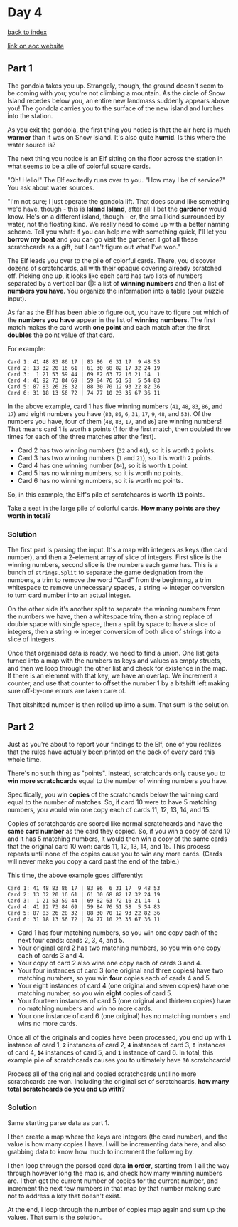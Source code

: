 # Day 4

[back to index](https://github.com/javorszky/adventofcode2023/)

[link on aoc website](https://adventofcode.com/2023/day/4)

## Part 1

The gondola takes you up. Strangely, though, the ground doesn't seem to be coming with you; you're not climbing a mountain. As the circle of Snow Island recedes below you, an entire new landmass suddenly appears above you! The gondola carries you to the surface of the new island and lurches into the station.

As you exit the gondola, the first thing you notice is that the air here is much **warmer** than it was on Snow Island. It's also quite **humid**. Is this where the water source is?

The next thing you notice is an Elf sitting on the floor across the station in what seems to be a pile of colorful square cards.

"Oh! Hello!" The Elf excitedly runs over to you. "How may I be of service?" You ask about water sources.

"I'm not sure; I just operate the gondola lift. That does sound like something we'd have, though - this is **Island Island**, after all! I bet the **gardener** would know. He's on a different island, though - er, the small kind surrounded by water, not the floating kind. We really need to come up with a better naming scheme. Tell you what: if you can help me with something quick, I'll let you **borrow my boat** and you can go visit the gardener. I got all these scratchcards as a gift, but I can't figure out what I've won."

The Elf leads you over to the pile of colorful cards. There, you discover dozens of scratchcards, all with their opaque covering already scratched off. Picking one up, it looks like each card has two lists of numbers separated by a vertical bar (|): a list of **winning numbers** and then a list of **numbers you have**. You organize the information into a table (your puzzle input).

As far as the Elf has been able to figure out, you have to figure out which of the **numbers you have** appear in the list of **winning numbers**. The first match makes the card worth **one point** and each match after the first **doubles** the point value of that card.

For example:

```
Card 1: 41 48 83 86 17 | 83 86  6 31 17  9 48 53
Card 2: 13 32 20 16 61 | 61 30 68 82 17 32 24 19
Card 3:  1 21 53 59 44 | 69 82 63 72 16 21 14  1
Card 4: 41 92 73 84 69 | 59 84 76 51 58  5 54 83
Card 5: 87 83 26 28 32 | 88 30 70 12 93 22 82 36
Card 6: 31 18 13 56 72 | 74 77 10 23 35 67 36 11
```

In the above example, card 1 has five winning numbers (`41`, `48`, `83`, `86`, and `17`) and eight numbers you have (`83`, `86`, `6`, `31`, `17`, `9`, `48`, and `53`). Of the numbers you have, four of them (`48`, `83`, `17`, and `86`) are winning numbers! That means card 1 is worth **`8`** points (1 for the first match, then doubled three times for each of the three matches after the first).

 * Card 2 has two winning numbers (`32` and `61`), so it is worth **`2`** points.
 * Card 3 has two winning numbers (`1` and `21`), so it is worth **`2`** points.
 * Card 4 has one winning number (`84`), so it is worth **`1`** point.
 * Card 5 has no winning numbers, so it is worth no points.
 * Card 6 has no winning numbers, so it is worth no points.

So, in this example, the Elf's pile of scratchcards is worth **`13`** points.

Take a seat in the large pile of colorful cards. **How many points are they worth in total?**

### Solution

The first part is parsing the input. It's a map with integers as keys (the card number), and then a 2-element array of slice of integers. First slice is the winning numbers, second slice is the numbers each game has. This is a bunch of `strings.Split` to separate the game designation from the numbers, a trim to remove the word "Card" from the beginning, a trim whitespace to remove unnecessary spaces, a string -> integer conversion to turn card number into an actual integer.

On the other side it's another split to separate the winning numbers from the numbers we have, then a whitespace trim, then a string replace of double space with single space, then a split by space to have a slice of integers, then a string -> integer conversion of both slice of strings into a slice of integers.

Once that organised data is ready, we need to find a union. One list gets turned into a map with the numbers as keys and values as empty structs, and then we loop through the other list and check for existence in the map. If there is an element with that key, we have an overlap. We increment a counter, and use that counter to offset the number 1 by a bitshift left making sure off-by-one errors are taken care of.

That bitshifted number is then rolled up into a sum. That sum is the solution.

## Part 2

Just as you're about to report your findings to the Elf, one of you realizes that the rules have actually been printed on the back of every card this whole time.

There's no such thing as "points". Instead, scratchcards only cause you to **win more scratchcards** equal to the number of winning numbers you have.

Specifically, you win **copies** of the scratchcards below the winning card equal to the number of matches. So, if card 10 were to have 5 matching numbers, you would win one copy each of cards 11, 12, 13, 14, and 15.

Copies of scratchcards are scored like normal scratchcards and have the **same card number** as the card they copied. So, if you win a copy of card 10 and it has 5 matching numbers, it would then win a copy of the same cards that the original card 10 won: cards 11, 12, 13, 14, and 15. This process repeats until none of the copies cause you to win any more cards. (Cards will never make you copy a card past the end of the table.)

This time, the above example goes differently:

```
Card 1: 41 48 83 86 17 | 83 86  6 31 17  9 48 53
Card 2: 13 32 20 16 61 | 61 30 68 82 17 32 24 19
Card 3:  1 21 53 59 44 | 69 82 63 72 16 21 14  1
Card 4: 41 92 73 84 69 | 59 84 76 51 58  5 54 83
Card 5: 87 83 26 28 32 | 88 30 70 12 93 22 82 36
Card 6: 31 18 13 56 72 | 74 77 10 23 35 67 36 11
```

 * Card 1 has four matching numbers, so you win one copy each of the next four cards: cards 2, 3, 4, and 5.
 * Your original card 2 has two matching numbers, so you win one copy each of cards 3 and 4.
 * Your copy of card 2 also wins one copy each of cards 3 and 4.
 * Your four instances of card 3 (one original and three copies) have two matching numbers, so you win **four** copies each of cards 4 and 5.
 * Your eight instances of card 4 (one original and seven copies) have one matching number, so you win **eight** copies of card 5.
 * Your fourteen instances of card 5 (one original and thirteen copies) have no matching numbers and win no more cards.
 * Your one instance of card 6 (one original) has no matching numbers and wins no more cards.
 
Once all of the originals and copies have been processed, you end up with **`1`** instance of card 1, **`2`** instances of card 2, **`4`** instances of card 3, **`8`** instances of card 4, **`14`** instances of card 5, and **`1`** instance of card 6. In total, this example pile of scratchcards causes you to ultimately have **`30`** scratchcards!

Process all of the original and copied scratchcards until no more scratchcards are won. Including the original set of scratchcards, **how many total scratchcards do you end up with?**

### Solution

Same starting parse data as part 1.

I then create a map where the keys are integers (the card number), and the value is how many copies I have. I will be incrementing data here, and also grabbing data to know how much to increment the following by.

I then loop through the parsed card data **in order**, starting from 1 all the way through however long the map is, and check how many winning numbers are. I then get the current number of copies for the current number, and increment the next few numbers in that map by that number making sure not to address a key that doesn't exist.

At the end, I loop through the number of copies map again and sum up the values. That sum is the solution.
